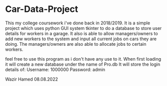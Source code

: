 # Car-Data-Project
This my college coursework i've done back in 2018/2019. 
It is a simple project which uses python GUI system tkinter to do a database to store user details for workers in a garage.
It also is able to allow managers/owners to add new workers to the system and input all current jobs on cars they are doing. 
The managers/owners are also able to allocate jobs to certain workers.

feel free to use this program as i don't have any use to it.
When first loading it will create a new database under the name of Pro.db
It will store the login details of:
Username: 1000000
Password: admin

Wazir Hamed
08.08.2022
